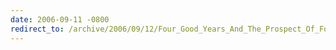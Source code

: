 ```yaml
---
date: 2006-09-11 -0800
redirect_to: /archive/2006/09/12/Four_Good_Years_And_The_Prospect_Of_Forty_More.aspx/
---
```

